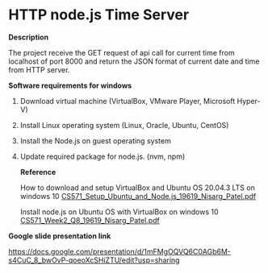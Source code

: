 # HTTP node.js Time Server

**Description**

The project receive the GET request of api call for current time from localhost of port 8000 and return the JSON format of current date and time from HTTP server.

**Software requirements for windows**

1. Download virtual machine (VirtualBox, VMware Player, Microsoft Hyper-V)
2. Install Linux operating system (Linux, Oracle, Ubuntu, CentOS)
3. Install the Node.js on guest operating system
4. Update required package for node.js. (nvm, npm)

    **Reference** 
    
    How to download and setup VirtualBox and Ubuntu OS 20.04.3 LTS on windows 10
    [CS571_Setup_Ubuntu_and_Node.js_19619_Nisarg_Patel.pdf](https://github.com/Nisarg2612/Javascript/files/8039308/CS571_Setup_Ubuntu_and_Node.js_19619_Nisarg_Patel.pdf)
    
    Install node.js on Ubuntu OS with VirtualBox on windows 10    
    [CS571_Week2_Q8_19619_Nisarg_Patel.pdf](https://github.com/Nisarg2612/Javascript/files/8039316/CS571_Week2_Q8_19619_Nisarg_Patel.pdf)


**Google slide presentation link**

https://docs.google.com/presentation/d/1mFMgOQVQ6C0AGb6M-s4CuC_8_bwOvP-qoeoXcSHiZTU/edit?usp=sharing
